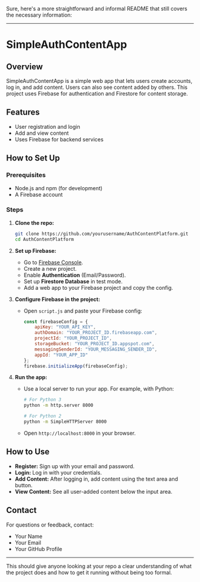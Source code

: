Sure, here's a more straightforward and informal README that still covers the necessary information:

---

# SimpleAuthContentApp

## Overview

SimpleAuthContentApp is a simple web app that lets users create accounts, log in, and add content. Users can also see content added by others. This project uses Firebase for authentication and Firestore for content storage.

## Features

- User registration and login
- Add and view content
- Uses Firebase for backend services

## How to Set Up

### Prerequisites

- Node.js and npm (for development)
- A Firebase account

### Steps

1. **Clone the repo:**
   ```bash
   git clone https://github.com/yourusername/AuthContentPlatform.git
   cd AuthContentPlatform
   ```

2. **Set up Firebase:**
   - Go to [Firebase Console](https://console.firebase.google.com/).
   - Create a new project.
   - Enable **Authentication** (Email/Password).
   - Set up **Firestore Database** in test mode.
   - Add a web app to your Firebase project and copy the config.

3. **Configure Firebase in the project:**
   - Open `script.js` and paste your Firebase config:
     ```javascript
     const firebaseConfig = {
         apiKey: "YOUR_API_KEY",
         authDomain: "YOUR_PROJECT_ID.firebaseapp.com",
         projectId: "YOUR_PROJECT_ID",
         storageBucket: "YOUR_PROJECT_ID.appspot.com",
         messagingSenderId: "YOUR_MESSAGING_SENDER_ID",
         appId: "YOUR_APP_ID"
     };
     firebase.initializeApp(firebaseConfig);
     ```

4. **Run the app:**
   - Use a local server to run your app. For example, with Python:
     ```bash
     # For Python 3
     python -m http.server 8000

     # For Python 2
     python -m SimpleHTTPServer 8000
     ```
   - Open `http://localhost:8000` in your browser.

## How to Use

- **Register:** Sign up with your email and password.
- **Login:** Log in with your credentials.
- **Add Content:** After logging in, add content using the text area and button.
- **View Content:** See all user-added content below the input area.

## Contact

For questions or feedback, contact:
- Your Name
- Your Email
- Your GitHub Profile

---

This should give anyone looking at your repo a clear understanding of what the project does and how to get it running without being too formal.
